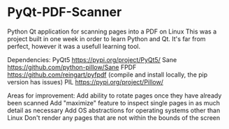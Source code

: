 # PyQt-PDF-Scanner
Python Qt application for scanning pages into a PDF on Linux
This was a project built in one week in order to learn Python and Qt. It's far from perfect, however it was a usefull learning tool. 

Dependencies:
  PyQt5 https://pypi.org/project/PyQt5/
  Sane https://github.com/python-pillow/Sane
  FPDF https://github.com/reingart/pyfpdf  (compile and install locally, the pip version has issues)
  PIL https://pypi.org/project/Pillow/

Areas for improvement:
  Add ability to rotate pages once they have already been scanned
  Add "maximize" feature to inspect single pages in as much detail as necessary
  Add OS abstractions for operating systems other than Linux
  Don't render any pages that are not within the bounds of the screen
